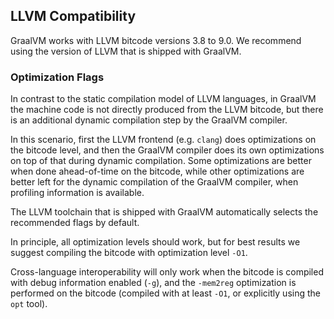 ## LLVM Compatibility

GraalVM works with LLVM bitcode versions 3.8 to 9.0. We recommend using the
version of LLVM that is shipped with GraalVM.

### Optimization Flags

In contrast to the static compilation model of LLVM languages, in GraalVM the
machine code is not directly produced from the LLVM bitcode, but there is an
additional dynamic compilation step by the GraalVM compiler.

In this scenario, first the LLVM frontend (e.g. `clang`) does optimizations on
the bitcode level, and then the GraalVM compiler does its own optimizations on top of that
during dynamic compilation. Some optimizations are better when done
ahead-of-time on the bitcode, while other optimizations are better left for the
dynamic compilation of the GraalVM compiler, when profiling information is available.

The LLVM toolchain that is shipped with GraalVM automatically selects the
recommended flags by default.

In principle, all optimization levels should work, but for best results we
suggest compiling the bitcode with optimization level `-O1`.

Cross-language interoperability will only work when the bitcode is compiled
with debug information enabled (`-g`), and the `-mem2reg` optimization is
performed on the bitcode (compiled with at least `-O1`, or explicitly using the
`opt` tool).
